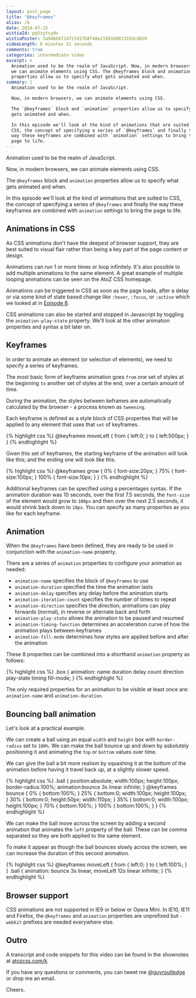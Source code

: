 ```yaml
---
layout: post_page
title: "@keyframes"
alias: /k
date: 2014-07-15
wistiaId: pg5zytsy0v
wistiaPoster: 3a9dbb672472fd17b8f48e21581b0013193cd826
videoLength: 6 minutes 21 seconds
comments: true
categories: intermediate video
excerpt: >
  Animation used to be the realm of JavaScript. Now, in modern browsers,
  we can animate elements using CSS. The @keyframes block and animation
  properties allow us to specify what gets animated and when.
summary: |
  Animation used to be the realm of JavaScript.

  Now, in modern browsers, we can animate elements using CSS.

  The `@keyframes` block and `animation` properties allow us to specify what
  gets animated and when.

  In this episode we'll look at the kind of animations that are suited to
  CSS, the concept of specifying a series of `@keyframes` and finally the
  way these keyframes are combined with `animation` settings to bring the
  page to life.
---
```


Animation used to be the realm of JavaScript.

Now, in modern browsers, we can animate elements using CSS.

The `@keyframes` block and `animation` properties allow us to specify what
gets animated and when.

In this episode we'll look at the kind of animations that are suited to
CSS, the concept of specifying a series of `@keyframes` and finally the
way these keyframes are combined with `animation` settings to bring the
page to life.

## Animations in CSS

As CSS animations don't have the deepest of browser support, they are
best suited to visual flair rather than being a key part of the page
content or design.

Animations can run 1 or more times or loop infinitely. It's also
possible to add multiple animations to the same element. A great example
of multiple looping animations can be seen on the AtoZ CSS homepage.

Animations can be triggered in CSS as soon as the page loads, after
a delay or via some kind of state based change like `:hover`, `:focus`,
or `:active` which we looked at in [Episode 8](http://www.atozcss.com/h).

CSS animations can also be started and stopped in Javascript by toggling
the `animation-play-state` property. We'll look at the other animation
properties and syntax a bit later on.

## Keyframes

In order to animate an element (or selection of elements), we need to
specify a series of keyframes.

The most basic form of keyframe animation goes `from` one set of styles
at the beginning `to` another set of styles at the end, over a
certain amount of time.

During the animation, the styles between keframes are automatically
calculated by the browser - a process known as `tweening`. 

Each keyframe is defined as a style block of CSS properties that will be
applied to any element that uses that `set` of keyframes. 

{% highlight css %}
@keyframes moveLeft {
	from { left:0; }
	to   { left:500px; }
}
{% endhighlight %}

Given this set of keyframes, the starting keyframe of the animation will
look like this; and the ending one will look like this.

{% highlight css %}
@keyframes grow {
	0%   { font-size:20px; }
	75%  { font-size:100px; }
	100% { font-size:10px; }
}
{% endhighlight %}

Additional keyframes can be specified using a percentages syntax. If the
animation duration was 10 seconds, over the first 7.5 seconds, the `font-size`
of the element would grow to `100px` and then over the next 2.5 seconds,
it would shrink back down to `10px`. You can specify as many properties
as you like for each keyframe.

## Animation

When the `@keyframes` have been defined, they are ready to be used in
conjunction with the `animation-name` property.

There are a series of `animation` properties to configure your animation
as needed:

* `animation-name` specifies the block of `@keyframes` to use
* `animation-duration` specified the time the animation lasts
* `animation-delay` specifies any delay before the animation starts
* `animation-iteration-count` specifies the number of times to repeat
* `animation-direction` specifies the direction; animations can play forwards (normal), in reverse or alternate back and forth
* `animation-play-state` allows the animation to be paused and resumed
* `animation-timing-function` determines an acceleration curve of how the animation plays between keyframes
* `animation-fill-mode` determines how styles are applied before and after the animation

These 8 properties can be combined into a shorthand `animation` property
as follows:

{% highlight css %}
.box {
	animation: name duration delay count direction play-state timing fill-mode;
}
{% endhighlight %}

The only required properties for an animation to be visible at least
once are: `animation-name` and `animation-duration`.

## Bouncing ball animation

Let's look at a practical example.

We can create a ball using an equal `width` and `height` box with
`border-radius` set to `100%`. We can make the ball bounce up and down
by asbolutely positioning it and animating the `top` or `bottom` values over time.

We can give the ball a bit more realism by squashing it at the bottom of
the animation before having it travel back up, at a slightly slower
speed.

{% highlight css %}
.ball {
	position:absolute;
	width:100px;
	height:100px;
	border-radius:100%;
	animation:bounce 3s linear infinite;
}
@keyframes bounce {
	0% { bottom:100%; }
	25% {
		bottom:0;
		width:100px;
		height:100px;
	}
	30% {
		bottom:0;
		height:50px;
		width:110px;
	}
	35% {
		bottom:0;
		width:100px;
		height:100px;
	}
	70% { bottom:100%; }
	100% { bottom:100%; }
}
{% endhighlight %}

We can make the ball move across the screen by adding a second animation
that animates the `left` property of the ball. These can be comma
separated so they are both applied to the same element.

To make it appear as though the ball bounces slowly across the screen,
we can increase the duration of this second animation.

{% highlight css %}
@keyframes moveLeft {
	from { left:0; }
	to   { left:100%; }
}
.ball {
	animation: bounce 3s linear, moveLeft 12s linear infinite;
}
{% endhighlight %}

## Browser support

CSS animations are not supported in IE9 or below or Opera Mini. In IE10,
IE11 and Firefox, the `@keyframes` and `animation` properties are
unprefixed but `-webkit` prefixes are needed everywhere else.

## Outro

A transcript and code snippets for this video can be found in the
shownotes at [atozcss.com/k](http://www.atozcss.com/k).

If you have any questions or comments, you can tweet me
[@guyroutledge](http://www.twitter.com/guyroutledge) or
drop me an email.

Cheers.


